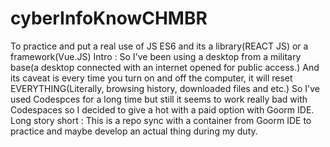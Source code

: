 # cyberInfoKnowCHMBR
To practice and put a real use of JS ES6 and its a library(REACT JS) or a framework(Vue.JS)
Intro : So I've been using a desktop from a military base(a desktop connected with an internet opened for public access.)
And its caveat is every time you turn on and off the computer, it will reset EVERYTHING(Literally, browsing history, downloaded files and etc.)
So I've used Codespces for a long time but still it seems to work really bad with Codespaces so I decided to give a hot with a paid option with Goorm IDE.
Long story short : This is a repo sync with a container from Goorm IDE to practice and maybe develop an actual thing during my duty.
